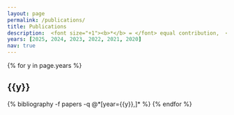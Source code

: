 ```yaml
---
layout: page
permalink: /publications/
title: Publications
description:  <font size="+1"><b>*</b> = </font> equal contribution,  <font size="+1"><b>&alpha;</b> = </font> alphabetically sorted
years: [2025, 2024, 2023, 2022, 2021, 2020]
nav: true
---
```


<div class="publications">

{% for y in page.years %}
  <h2 class="year">
    {{y}}
  </h2>
  {% bibliography -f papers -q @*[year={{y}},]* %}
{% endfor %}

</div>
